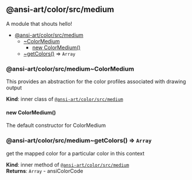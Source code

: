 <a name="module_@ansi-art/color/src/medium"></a>

## @ansi-art/color/src/medium
A module that shouts hello!


* [@ansi-art/color/src/medium](#module_@ansi-art/color/src/medium)
    * [~ColorMedium](#module_@ansi-art/color/src/medium..ColorMedium)
        * [new ColorMedium()](#new_module_@ansi-art/color/src/medium..ColorMedium_new)
    * [~getColors()](#module_@ansi-art/color/src/medium..getColors) ⇒ <code>Array</code>

<a name="module_@ansi-art/color/src/medium..ColorMedium"></a>

### @ansi-art/color/src/medium~ColorMedium
This provides an abstraction for the color profiles associated with drawing output

**Kind**: inner class of [<code>@ansi-art/color/src/medium</code>](#module_@ansi-art/color/src/medium)  
<a name="new_module_@ansi-art/color/src/medium..ColorMedium_new"></a>

#### new ColorMedium()
The default constructor for ColorMedium

<a name="module_@ansi-art/color/src/medium..getColors"></a>

### @ansi-art/color/src/medium~getColors() ⇒ <code>Array</code>
get the mapped color for a particular color in this context

**Kind**: inner method of [<code>@ansi-art/color/src/medium</code>](#module_@ansi-art/color/src/medium)  
**Returns**: <code>Array</code> - ansiColorCode  
